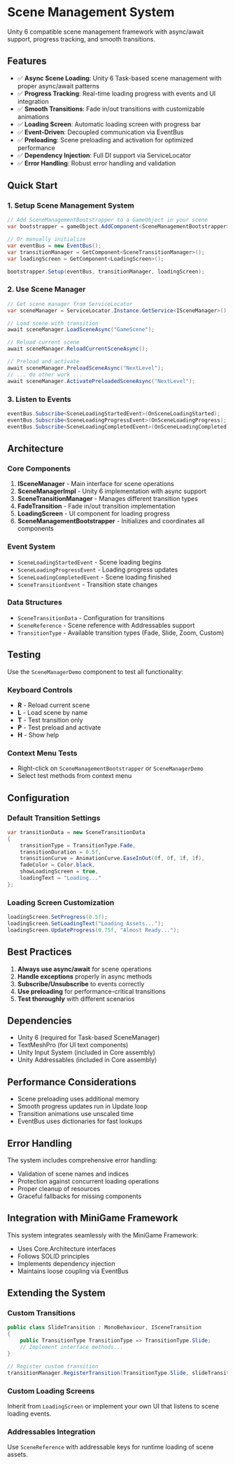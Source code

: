 # Scene Management System

Unity 6 compatible scene management framework with async/await support, progress tracking, and smooth transitions.

## Features

- ✅ **Async Scene Loading**: Unity 6 Task-based scene management with proper async/await patterns
- ✅ **Progress Tracking**: Real-time loading progress with events and UI integration
- ✅ **Smooth Transitions**: Fade in/out transitions with customizable animations
- ✅ **Loading Screen**: Automatic loading screen with progress bar
- ✅ **Event-Driven**: Decoupled communication via EventBus
- ✅ **Preloading**: Scene preloading and activation for optimized performance
- ✅ **Dependency Injection**: Full DI support via ServiceLocator
- ✅ **Error Handling**: Robust error handling and validation

## Quick Start

### 1. Setup Scene Management System

```csharp
// Add SceneManagementBootstrapper to a GameObject in your scene
var bootstrapper = gameObject.AddComponent<SceneManagementBootstrapper>();

// Or manually initialize
var eventBus = new EventBus();
var transitionManager = GetComponent<SceneTransitionManager>();
var loadingScreen = GetComponent<LoadingScreen>();

bootstrapper.Setup(eventBus, transitionManager, loadingScreen);
```

### 2. Use Scene Manager

```csharp
// Get scene manager from ServiceLocator
var sceneManager = ServiceLocator.Instance.GetService<ISceneManager>();

// Load scene with transition
await sceneManager.LoadSceneAsync("GameScene");

// Reload current scene
await sceneManager.ReloadCurrentSceneAsync();

// Preload and activate
await sceneManager.PreloadSceneAsync("NextLevel");
// ... do other work ...
await sceneManager.ActivatePreloadedSceneAsync("NextLevel");
```

### 3. Listen to Events

```csharp
eventBus.Subscribe<SceneLoadingStartedEvent>(OnSceneLoadingStarted);
eventBus.Subscribe<SceneLoadingProgressEvent>(OnSceneLoadingProgress);
eventBus.Subscribe<SceneLoadingCompletedEvent>(OnSceneLoadingCompleted);
```

## Architecture

### Core Components

1. **ISceneManager** - Main interface for scene operations
2. **SceneManagerImpl** - Unity 6 implementation with async support
3. **SceneTransitionManager** - Manages different transition types
4. **FadeTransition** - Fade in/out transition implementation
5. **LoadingScreen** - UI component for loading progress
6. **SceneManagementBootstrapper** - Initializes and coordinates all components

### Event System

- `SceneLoadingStartedEvent` - Scene loading begins
- `SceneLoadingProgressEvent` - Loading progress updates
- `SceneLoadingCompletedEvent` - Scene loading finished
- `SceneTransitionEvent` - Transition state changes

### Data Structures

- `SceneTransitionData` - Configuration for transitions
- `SceneReference` - Scene reference with Addressables support
- `TransitionType` - Available transition types (Fade, Slide, Zoom, Custom)

## Testing

Use the `SceneManagerDemo` component to test all functionality:

### Keyboard Controls
- **R** - Reload current scene
- **L** - Load scene by name
- **T** - Test transition only
- **P** - Test preload and activate
- **H** - Show help

### Context Menu Tests
- Right-click on `SceneManagementBootstrapper` or `SceneManagerDemo`
- Select test methods from context menu

## Configuration

### Default Transition Settings
```csharp
var transitionData = new SceneTransitionData
{
    transitionType = TransitionType.Fade,
    transitionDuration = 0.5f,
    transitionCurve = AnimationCurve.EaseInOut(0f, 0f, 1f, 1f),
    fadeColor = Color.black,
    showLoadingScreen = true,
    loadingText = "Loading..."
};
```

### Loading Screen Customization
```csharp
loadingScreen.SetProgress(0.5f);
loadingScreen.SetLoadingText("Loading Assets...");
loadingScreen.UpdateProgress(0.75f, "Almost Ready...");
```

## Best Practices

1. **Always use async/await** for scene operations
2. **Handle exceptions** properly in async methods
3. **Subscribe/Unsubscribe** to events correctly
4. **Use preloading** for performance-critical transitions
5. **Test thoroughly** with different scenarios

## Dependencies

- Unity 6 (required for Task-based SceneManager)
- TextMeshPro (for UI text components)
- Unity Input System (included in Core assembly)
- Unity Addressables (included in Core assembly)

## Performance Considerations

- Scene preloading uses additional memory
- Smooth progress updates run in Update loop
- Transition animations use unscaled time
- EventBus uses dictionaries for fast lookups

## Error Handling

The system includes comprehensive error handling:

- Validation of scene names and indices
- Protection against concurrent loading operations
- Proper cleanup of resources
- Graceful fallbacks for missing components

## Integration with MiniGame Framework

This system integrates seamlessly with the MiniGame Framework:

- Uses Core.Architecture interfaces
- Follows SOLID principles
- Implements dependency injection
- Maintains loose coupling via EventBus

## Extending the System

### Custom Transitions
```csharp
public class SlideTransition : MonoBehaviour, ISceneTransition
{
    public TransitionType TransitionType => TransitionType.Slide;
    // Implement interface methods...
}

// Register custom transition
transitionManager.RegisterTransition(TransitionType.Slide, slideTransition);
```

### Custom Loading Screens
Inherit from `LoadingScreen` or implement your own UI that listens to scene loading events.

### Addressables Integration
Use `SceneReference` with addressable keys for runtime loading of scene assets. 